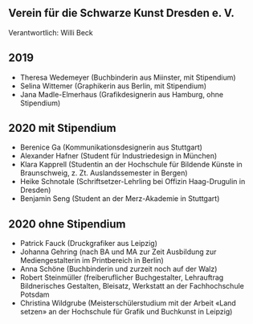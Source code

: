 ## Verein für die Schwarze Kunst Dresden e. V.

Verantwortlich: Willi Beck

## 2019
* Theresa Wedemeyer (Buchbinderin aus Miinster, mit Stipendium)
* Selina Wittemer (Graphikerin aus Berlin, mit Stipendium)
* Jana Madle-Elmerhaus (Grafikdesignerin aus Hamburg, ohne Stipendium)


## 2020 mit Stipendium 
* Berenice Ga (Kommunikationsdesignerin aus Stuttgart)
* Alexander Hafner (Student für Industriedesign in München)
* Klara Kapprell (Studentin an der Hochschule für Bildende Künste in Braunschweig, z. Zt. Auslandssemester in Bergen)
* Heike Schnotale (Schriftsetzer-Lehrling bei Offizin Haag-Drugulin in Dresden)
* Benjamin Seng (Student an der Merz-Akademie in Stuttgart)

## 2020 ohne Stipendium
* Patrick Fauck (Druckgrafiker aus Leipzig)
* Johanna Gehring (nach BA und MA zur Zeit Ausbildung zur Mediengestalterin im Printbereich in Berlin)
* Anna Schöne (Buchbinderin und zurzeit noch auf der Walz)
* Robert Steinmüller (freiberuflicher Buchgestalter, Lehrauftrag Bildnerisches Gestalten, Bleisatz, Werkstatt an der Fachhochschule Potsdam
* Christina Wildgrube (Meisterschülerstudium mit der Arbeit «Land setzen» an der Hochschule für Grafik und Buchkunst in Leipzig)

